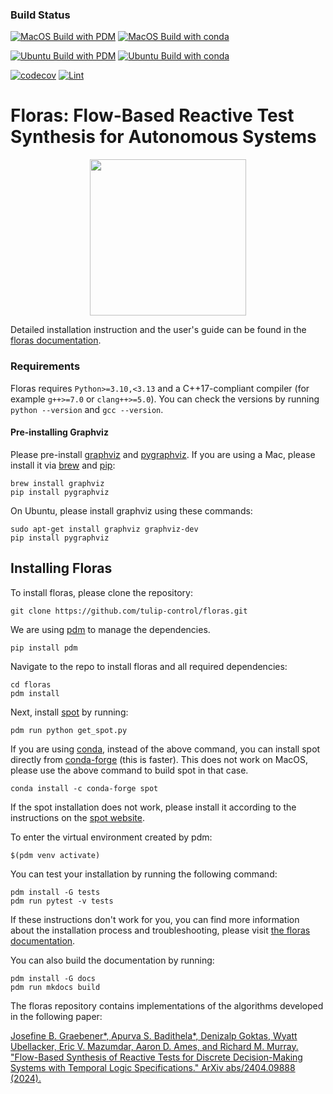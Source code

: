 ### Build Status
[![MacOS Build with PDM](https://github.com/tulip-control/floras/actions/workflows/macos_build_pdm.yaml/badge.svg?branch=main)](https://github.com/tulip-control/floras/actions/workflows/macos_build_pdm.yaml)
[![MacOS Build with conda](https://github.com/tulip-control/floras/actions/workflows/macos_build_conda.yaml/badge.svg?branch=main)](https://github.com/tulip-control/floras/actions/workflows/macos_build_conda.yaml)

[![Ubuntu Build with PDM](https://github.com/tulip-control/floras/actions/workflows/ubuntu_build_pdm.yaml/badge.svg?branch=main)](https://github.com/tulip-control/floras/actions/workflows/ubuntu_build_pdm.yaml)
[![Ubuntu Build with conda](https://github.com/tulip-control/tulip-control/actions/workflows/ubuntu_build_conda.yaml/badge.svg?branch=main)](https://github.com/tulip-control/floras/actions/workflows/ubuntu_build_conda.yaml)

[![codecov](https://codecov.io/gh/tulip-control/floras/graph/badge.svg?token=35W9GHZD3R)](https://codecov.io/gh/tulip-control/floras)
[![Lint](https://github.com/tulip-control/floras/actions/workflows/lint.yaml/badge.svg)](https://github.com/tulip-control/floras/actions/workflows/lint.yaml)

# Floras: Flow-Based Reactive Test Synthesis for Autonomous Systems

<p align="center">
  <img src="https://raw.githubusercontent.com/tulip-control/floras/refs/heads/main/docs/logo.png" width="250" />
</p>

Detailed installation instruction and the user's guide can be found in the [floras documentation](https://floras.readthedocs.io).

### Requirements
Floras requires `Python>=3.10,<3.13` and a C++17-compliant compiler (for example `g++>=7.0` or `clang++>=5.0`).
You can check the versions by running `python --version` and `gcc --version`.

#### Pre-installing Graphviz
Please pre-install [graphviz](https://graphviz.org) and [pygraphviz](https://pygraphviz.github.io).
If you are using a Mac, please install it via [brew](https://brew.sh) and [pip](https://pypi.org/project/pip/):
```
brew install graphviz
pip install pygraphviz
```
On Ubuntu, please install graphviz using these commands:
```
sudo apt-get install graphviz graphviz-dev
pip install pygraphviz
```

## Installing Floras

To install floras, please clone the repository:
```
git clone https://github.com/tulip-control/floras.git
```
We are using [pdm](https://pdm-project.org/en/latest/) to manage the dependencies.
```
pip install pdm
```
Navigate to the repo to install floras and all required dependencies:
```
cd floras
pdm install
```
Next, install [spot](https://spot.lre.epita.fr/) by running:
```
pdm run python get_spot.py
```
If you are using [conda](https://conda.org/), instead of the above command, you can install spot directly from [conda-forge](https://conda-forge.org/) (this is faster). This does not work on MacOS, please use the above command to build spot in that case.
```
conda install -c conda-forge spot
```
If the spot installation does not work, please install it according to the instructions on the [spot website](https://spot.lre.epita.fr/install.html).

To enter the virtual environment created by pdm:
```
$(pdm venv activate)
```
You can test your installation by running the following command:
```
pdm install -G tests
pdm run pytest -v tests
```

If these instructions don't work for you, you can find more information about the installation process and troubleshooting, please visit [the floras documentation](https://floras.readthedocs.io/en/latest/installing/).

You can also build the documentation by running:
```
pdm install -G docs
pdm run mkdocs build
```

The floras repository contains implementations of the algorithms developed in the following paper:

[Josefine B. Graebener*, Apurva S. Badithela*, Denizalp Goktas, Wyatt Ubellacker, Eric V. Mazumdar, Aaron D. Ames, and Richard M. Murray. "Flow-Based Synthesis of Reactive Tests for Discrete Decision-Making Systems with Temporal Logic Specifications." ArXiv abs/2404.09888 (2024).](https://arxiv.org/abs/2404.09888)
